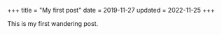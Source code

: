 +++
title = "My first post"
date = 2019-11-27
updated = 2022-11-25
+++

This is my first wandering post.